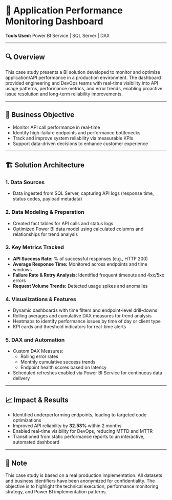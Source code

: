 # 🚦 Application Performance Monitoring Dashboard

**Tools Used:** Power BI Service | SQL Server | DAX

---

## 🔍 Overview

This case study presents a BI solution developed to monitor and optimize application/API performance in a production environment. The dashboard provided engineering and DevOps teams with real-time visibility into API usage patterns, performance metrics, and error trends, enabling proactive issue resolution and long-term reliability improvements.

---

## 🧩 Business Objective

- Monitor API call performance in real-time  
- Identify high-failure endpoints and performance bottlenecks  
- Track and improve system reliability via measurable KPIs  
- Support data-driven decisions to enhance customer experience  

---

## 🏗️ Solution Architecture

### 1. Data Sources
- Data ingested from SQL Server, capturing API logs (response time, status codes, payload metadata)

### 2. Data Modeling & Preparation
- Created fact tables for API calls and status logs  
- Optimized Power BI data model using calculated columns and relationships for trend analysis  

### 3. Key Metrics Tracked
- **API Success Rate:** % of successful responses (e.g., HTTP 200)  
- **Average Response Time:** Monitored across endpoints and time windows  
- **Failure Rate & Retry Analysis:** Identified frequent timeouts and 4xx/5xx errors  
- **Request Volume Trends:** Detected usage spikes and anomalies  

### 4. Visualizations & Features
- Dynamic dashboards with time filters and endpoint-level drill-downs  
- Rolling averages and cumulative DAX measures for trend analysis  
- Heatmaps to identify performance issues by time of day or client type  
- KPI cards and threshold indicators for real-time alerts  

### 5. DAX and Automation
- Custom DAX Measures:
  - Rolling error rates  
  - Monthly cumulative success trends  
  - Endpoint health scores based on latency  
- Scheduled refreshes enabled via Power BI Service for continuous data delivery  

---

## 📈 Impact & Results

- Identified underperforming endpoints, leading to targeted code optimizations  
- Improved API reliability by **32.53%** within 2 months  
- Enabled real-time visibility for DevOps, reducing MTTD and MTTR  
- Transitioned from static performance reports to an interactive, automated dashboard  

---

## 🔐 Note

This case study is based on a real production implementation. All datasets and business identifiers have been anonymized for confidentiality. The objective is to highlight the technical execution, performance monitoring strategy, and Power BI implementation patterns.
